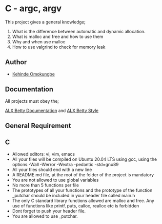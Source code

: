 
# C - argc, argv

This project gives a general knowledge;

1. What is the difference between automatic and dynamic allocation.
2. What is malloc and free and how to use them
3. Why and when use malloc
4. How to use valgrind to check for memory leak
## Author

- [Kehinde Omokungbe](https://www.github.com/OK-CodeClinic)


## Documentation
All projects must obey the;

[ALX Betty Documentation](https://github.com/holbertonschool/Betty/blob/master/betty-doc.pl)
and [ALX Betty Style](https://github.com/holbertonschool/Betty/blob/master/betty-style.pl)

## General Requirement

## C
- Allowed editors: vi, vim, emacs
- All your files will be compiled on Ubuntu 20.04 LTS using gcc, using the options -Wall -Werror -Wextra -pedantic -std=gnu89
- All your files should end with a new line
- A README.md file, at the root of the folder of the project is mandatory
- You are not allowed to use global variables
- No more than 5 functions per file
- The prototypes of all your functions and the prototype of the function _putchar should be included in your header file called main.h
- The only C standard library functions allowed are malloc and free. Any use of functions like printf, puts, calloc, realloc etc is forbidden
- Dont forget to push your header file.
- You are allowed to use _putchar.


